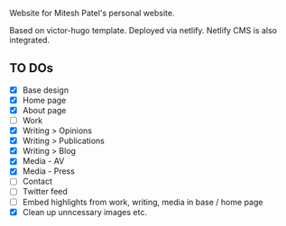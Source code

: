 Website for Mitesh Patel's personal website.

Based on victor-hugo template. 
Deployed via netlify.
Netlify CMS is also integrated.

## TO DOs
- [x] Base design
- [x] Home page
- [x] About page
- [ ] Work
- [x] Writing > Opinions
- [x] Writing > Publications
- [x] Writing > Blog
- [x] Media - AV
- [x] Media - Press
- [ ] Contact
- [ ] Twitter feed
- [ ] Embed highlights from work, writing, media in base / home page
- [x] Clean up unncessary images etc. 